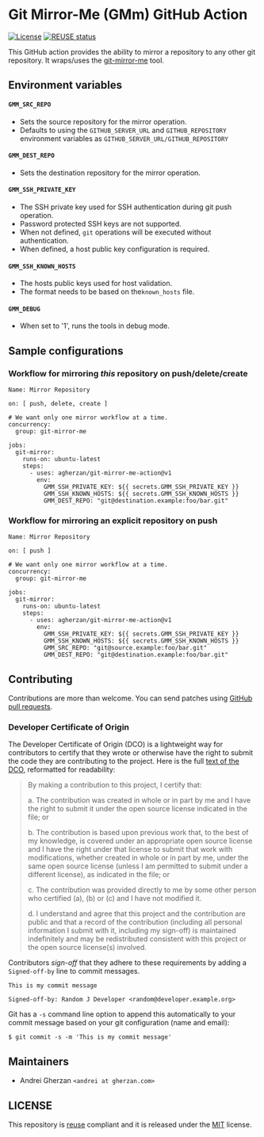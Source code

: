 <!--
SPDX-FileCopyrightText: Andrei Gherzan <andrei@gherzan.com>

SPDX-License-Identifier: MIT
-->

# Git Mirror-Me (GMm) GitHub Action

[![License](https://img.shields.io/github/license/agherzan/git-mirror-me-action?label=License)](/COPYING.MIT)
[![REUSE status](https://api.reuse.software/badge/github.com/agherzan/git-mirror-me-action)](https://api.reuse.software/info/github.com/agherzan/git-mirror-me-action)

This GitHub action provides the ability to mirror a repository to any other git
repository. It wraps/uses the
[git-mirror-me](https://github.com/agherzan/git-mirror-me) tool.

## Environment variables

#### `GMM_SRC_REPO`

* Sets the source repository for the mirror operation.
* Defaults to using the `GITHUB_SERVER_URL` and `GITHUB_REPOSITORY` environment
  variables as `GITHUB_SERVER_URL/GITHUB_REPOSITORY`

#### `GMM_DEST_REPO`

* Sets the destination repository for the mirror operation.

#### `GMM_SSH_PRIVATE_KEY`

* The SSH private key used for SSH authentication during git push operation.
* Password protected SSH keys are not supported.
* When not defined, `git` operations will be executed without authentication.
* When defined, a host public key configuration is required.

#### `GMM_SSH_KNOWN_HOSTS`

* The hosts public keys used for host validation.
* The format needs to be based on the`known_hosts` file.

#### `GMM_DEBUG`

* When set to '1', runs the tools in debug mode.

## Sample configurations

### Workflow for mirroring _this_ repository on push/delete/create

```
Name: Mirror Repository

on: [ push, delete, create ]

# We want only one mirror workflow at a time.
concurrency:
  group: git-mirror-me

jobs:
  git-mirror:
    runs-on: ubuntu-latest
    steps:
      - uses: agherzan/git-mirror-me-action@v1
        env:
          GMM_SSH_PRIVATE_KEY: ${{ secrets.GMM_SSH_PRIVATE_KEY }}
          GMM_SSH_KNOWN_HOSTS: ${{ secrets.GMM_SSH_KNOWN_HOSTS }}
          GMM_DEST_REPO: "git@destination.example:foo/bar.git"
```

### Workflow for mirroring an explicit repository on push

```
Name: Mirror Repository

on: [ push ]

# We want only one mirror workflow at a time.
concurrency:
  group: git-mirror-me

jobs:
  git-mirror:
    runs-on: ubuntu-latest
    steps:
      - uses: agherzan/git-mirror-me-action@v1
        env:
          GMM_SSH_PRIVATE_KEY: ${{ secrets.GMM_SSH_PRIVATE_KEY }}
          GMM_SSH_KNOWN_HOSTS: ${{ secrets.GMM_SSH_KNOWN_HOSTS }}
          GMM_SRC_REPO: "git@source.example:foo/bar.git"
          GMM_DEST_REPO: "git@destination.example:foo/bar.git"
```

## Contributing

Contributions are more than welcome. You can send patches using [GitHub pull
requests](https://github.com/agherzan/git-mirror-me-action/pulls).

### Developer Certificate of Origin

The Developer Certificate of Origin (DCO) is a lightweight way for contributors
to certify that they wrote or otherwise have the right to submit the code they
are contributing to the project. Here is the full [text of the
DCO](https://developercertificate.org/), reformatted for readability:

> By making a contribution to this project, I certify that:
>
> a. The contribution was created in whole or in part by me and I have the
> right to submit it under the open source license indicated in the file; or
>
> b. The contribution is based upon previous work that, to the best of my
> knowledge, is covered under an appropriate open source license and I have the
> right under that license to submit that work with modifications, whether
> created in whole or in part by me, under the same open source license (unless
> I am permitted to submit under a different license), as indicated in the
> file; or
>
> c. The contribution was provided directly to me by some other person who
> certified (a), (b) or (c) and I have not modified it.
>
> d. I understand and agree that this project and the contribution are public
> and that a record of the contribution (including all personal information I
> submit with it, including my sign-off) is maintained indefinitely and may be
> redistributed consistent with this project or the open source license(s)
> involved.

Contributors _sign-off_ that they adhere to these requirements by adding a
`Signed-off-by` line to commit messages.

```
This is my commit message

Signed-off-by: Random J Developer <random@developer.example.org>
```

Git has a `-s` command line option to append this automatically to your
commit message based on your git configuration (name and email):

```
$ git commit -s -m 'This is my commit message'
```

## Maintainers

* Andrei Gherzan `<andrei at gherzan.com>`

## LICENSE

This repository is [reuse](https://reuse.software/) compliant and it is
released under the [MIT](COPYING.MIT) license.

